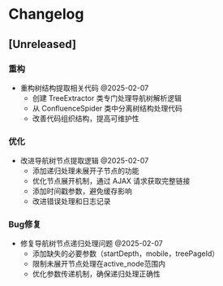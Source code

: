 # Changelog

## [Unreleased]

### 重构
- 重构树结构提取相关代码 @2025-02-07
  - 创建 TreeExtractor 类专门处理导航树解析逻辑
  - 从 ConfluenceSpider 类中分离树结构处理代码
  - 改善代码组织结构，提高可维护性

### 优化
- 改进导航树节点提取逻辑 @2025-02-07
  - 添加递归处理未展开子节点的功能
  - 优化节点展开机制，通过 AJAX 请求获取完整链接
  - 添加时间戳参数，避免缓存影响
  - 改进错误处理和日志记录

### Bug修复
- 修复导航树节点递归处理问题 @2025-02-07
  - 添加缺失的必要参数（startDepth，mobile，treePageId）
  - 限制未展开节点处理在active_node范围内
  - 优化参数传递机制，确保递归处理正确性